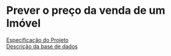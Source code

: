 # Prever o preço da venda de um Imóvel

[Especificação do Projeto](https://github.com/AndersonAlencarBarros/IC/blob/main/Prever%20o%20pre%C3%A7o%20da%20venda%20de%20um%20Im%C3%B3vel/Bases/Especificacao.pdf)  
[Descrição da base de dados](https://github.com/AndersonAlencarBarros/IC/blob/main/Prever%20o%20pre%C3%A7o%20da%20venda%20de%20um%20Im%C3%B3vel/Bases/Descri%C3%A7%C3%A3o%20da%20Base.txt)
